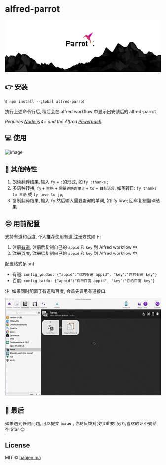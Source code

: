# alfred-parrot

![image](./screenshot/new_parrot_icon.jpg)

## 👉 安装

```
$ npm install --global alfred-parrot
```

执行上述命令行后, 稍后会在 alfred workflow 中显示出安装后的 alfred-parrot

*Requires [Node.js](https://nodejs.org) 4+ and the Alfred [Powerpack](https://www.alfredapp.com/powerpack/).*

## 💻 使用

![image](./screenshot/parrot_tutorial-min.gif)

## 💪 其他特性

1. 朗读翻译结果, 输入 `fy` + `:`的形式, 如 `fy :thanks` ;
2. 多语种转换, `fy` + `空格` + `需要转换的单词` + `to` + `目标语言`, 如英转日: `fy thanks to 日语` 或 `fy love to jp`;
3. 复制翻译结果, 输入 `fy` 然后输入需要查询的单词,  如: fy love; 回车复制翻译结果

## 😒 用前配置

支持有道和百度, 个人推荐使用有道,注册方式如下:

1. 注册[有道](http://ai.youdao.com/), 注册后复制自己的 `appid` 和 `key`  到 Alfred workflow 中
2. 注册[百度](http://api.fanyi.baidu.com/api/trans/product/index), 注册后复制自己的 `appid` 和 `key`  到 Alfred workflow 中

配置格式(json)

- 有道: `config_youdao: {"appid":"你的有道 appid", "key":"你的有道 key"}`
- 百度: `config_baidu: {"appid":"你的百度 appid", "key":"你的百度 key"}`

注: 如果同时配置了有道和百度, 会首先调用有道接口.

![image](./screenshot/parrot_config.gif)

## 💙 最后

如果遇到任何问题, 可以提交 issue , 你的反馈对我很重要!
另外,喜欢的话不妨给个 Star 😍

## License

MIT © [haojen ma](http://haojen.github.io)
